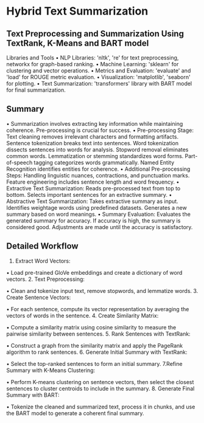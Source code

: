 # Hybrid Text Summarization

## Text Preprocessing and Summarization Using TextRank, K-Means and BART model
Libraries and Tools
• NLP Libraries: 'nltk', 're' for text preprocessing, networkx for graph-based ranking.
• Machine Learning: 'sklearn' for clustering and vector operations.
• Metrics and Evaluation: 'evaluate' and 'load' for ROUGE metric evaluation.
• Visualization: 'matplotlib', 'seaborn' for plotting.
• Text Summarization: 'transformers' library with BART model for final summarization.

## Summary
• Summarization involves extracting key information while maintaining coherence. Pre-processing is crucial for success.
• Pre-processing Stage: Text cleaning removes irrelevant characters and formatting artifacts. Sentence tokenization breaks text into sentences. Word tokenization dissects sentences into words for analysis. Stopword removal eliminates common words. Lemmatization or stemming standardizes word forms. Part-of-speech tagging categorizes words grammatically. Named Entity Recognition identifies entities for coherence.
• Additional Pre-processing Steps: Handling linguistic nuances, contractions, and punctuation marks. Feature engineering includes sentence length and word frequency.
• Extractive Text Summarization: Reads pre-processed text from top to bottom. Selects important sentences for an extractive summary.
• Abstractive Text Summarization: Takes extractive summary as input. Identifies weightage words using predefined datasets. Generates a new summary based on word meanings.
• Summary Evaluation: Evaluates the generated summary for accuracy. If accuracy is high, the summary is considered good. Adjustments are made until the accuracy is satisfactory.

## Detailed Workflow
1. Extract Word Vectors:

• Load pre-trained GloVe embeddings and create a dictionary of word vectors.
2. Text Preprocessing:

• Clean and tokenize input text, remove stopwords, and lemmatize words.
3. Create Sentence Vectors:

• For each sentence, compute its vector representation by averaging the vectors of words in the sentence.
4. Create Similarity Matrix:

• Compute a similarity matrix using cosine similarity to measure the pairwise similarity between sentences.
5. Rank Sentences with TextRank:

• Construct a graph from the similarity matrix and apply the PageRank algorithm to rank sentences.
6. Generate Initial Summary with TextRank:

• Select the top-ranked sentences to form an initial summary.
7.Refine Summary with K-Means Clustering:

• Perform K-means clustering on sentence vectors, then select the closest sentences to cluster centroids to include in the summary.
8. Generate Final Summary with BART:

• Tokenize the cleaned and summarized text, process it in chunks, and use the BART model to generate a coherent final summary.
